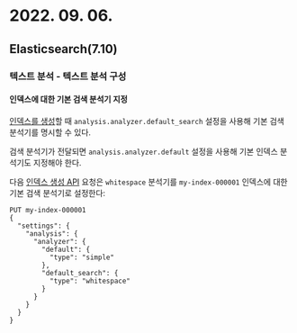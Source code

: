 # 2022. 09. 06.

## Elasticsearch(7.10)

### 텍스트 분석 - 텍스트 분석 구성

#### 인덱스에 대한 기본 검색 분석기 지정

[인덱스를 생성][create-index]할 때 `analysis.analyzer.default_search` 설정을 사용해 기본 검색 분석기를 명시할 수 있다.

검색 분석기가 전달되면 `analysis.analyzer.default` 설정을 사용해 기본 인덱스 분석기도 지정해야 한다.

다음 [인덱스 생성 API][create-index] 요청은 `whitespace` 분석기를 `my-index-000001` 인덱스에 대한 기본 검색 분석기로 설정한다:

```http
PUT my-index-000001
{
  "settings": {
    "analysis": {
      "analyzer": {
        "default": {
          "type": "simple"
        },
        "default_search": {
          "type": "whitespace"
        }
      }
    }
  }
}
```



[create-index]: https://www.elastic.co/guide/en/elasticsearch/reference/7.10/indices-create-index.html